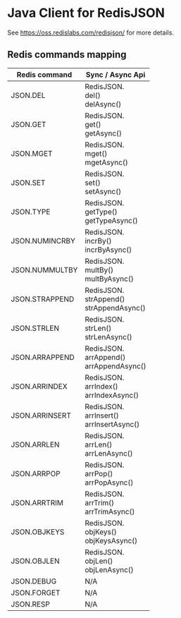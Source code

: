# Java Client for RedisJSON 
See https://oss.redislabs.com/redisjson/ for more details.

## Redis commands mapping
Redis command|Sync / Async Api|
| --- | --- |
JSON.DEL | RedisJSON.<br/>del()<br/>delAsync() |
JSON.GET | RedisJSON.<br/>get()<br/>getAsync() |
JSON.MGET | RedisJSON.<br/>mget()<br/>mgetAsync() |
JSON.SET | RedisJSON.<br/>set()<br/>setAsync() |
JSON.TYPE | RedisJSON.<br/>getType()<br/>getTypeAsync() |
JSON.NUMINCRBY | RedisJSON.<br/>incrBy()<br/>incrByAsync() |
JSON.NUMMULTBY | RedisJSON.<br/>multBy()<br/>multByAsync() |
JSON.STRAPPEND | RedisJSON.<br/>strAppend()<br/>strAppendAsync() |
JSON.STRLEN | RedisJSON.<br/>strLen()<br/>strLenAsync() |
JSON.ARRAPPEND | RedisJSON.<br/>arrAppend()<br/>arrAppendAsync() |
JSON.ARRINDEX | RedisJSON.<br/>arrIndex()<br/>arrIndexAsync() |
JSON.ARRINSERT | RedisJSON.<br/>arrInsert()<br/>arrInsertAsync() |
JSON.ARRLEN | RedisJSON.<br/>arrLen()<br/>arrLenAsync() |
JSON.ARRPOP | RedisJSON.<br/>arrPop()<br/>arrPopAsync() |
JSON.ARRTRIM | RedisJSON.<br/>arrTrim()<br/>arrTrimAsync() |
JSON.OBJKEYS | RedisJSON.<br/>objKeys()<br/>objKeysAsync() |
JSON.OBJLEN | RedisJSON.<br/>objLen()<br/>objLenAsync() |
JSON.DEBUG | N/A |
JSON.FORGET | N/A |
JSON.RESP | N/A |


